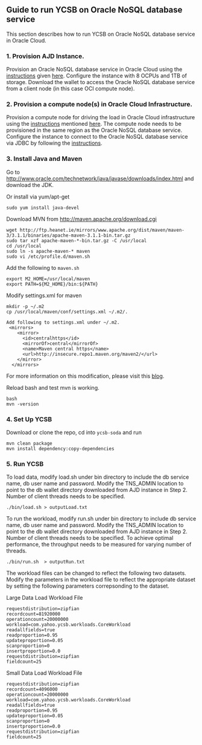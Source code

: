## Guide to run YCSB on Oracle NoSQL database service

This section describes how to run YCSB on Oracle NoSQL database service in Oracle Cloud.

### 1. Provision AJD Instance.

Provision an Oracle NoSQL database service in Oracle Cloud using the [instructions](https://docs.oracle.com/en/cloud/paas/autonomous-json-database/) given [here](https://docs.oracle.com/en/cloud/paas/autonomous-json-database/).
Configure the instance with 8 OCPUs and 1TB of storage. Download the wallet to access the Oracle NoSQL database service from a client node (in this case OCI compute node). 


### 2. Provision a compute node(s) in Oracle Cloud Infrastructure.   

Provision a compute node for driving the load in Oracle Cloud infrastructure using the [instructions](https://docs.oracle.com/en-us/iaas/Content/Compute/Tasks/launchinginstance.htm#Creating_an_Instance) mentioned [here](https://docs.oracle.com/en-us/iaas/Content/Compute/Tasks/launchinginstance.htm#Creating_an_Instance).
The compute node needs to be provisioned in the same region as the Oracle NoSQL database service. Configure the instance to connect to the Oracle NoSQL database service via JDBC by following the [instructions](https://docs.oracle.com/en/cloud/paas/autonomous-database/adbsa/connect-jdbc-thin-wallet.html#GUID-5ED3C08C-1A84-4E5A-B07A-A5114951AA9E).

### 3. Install Java and Maven

Go to http://www.oracle.com/technetwork/java/javase/downloads/index.html and download the JDK.

Or install via yum/apt-get

    sudo yum install java-devel

Download MVN from http://maven.apache.org/download.cgi

    wget http://ftp.heanet.ie/mirrors/www.apache.org/dist/maven/maven-3/3.1.1/binaries/apache-maven-3.1.1-bin.tar.gz
    sudo tar xzf apache-maven-*-bin.tar.gz -C /usr/local
    cd /usr/local
    sudo ln -s apache-maven-* maven
    sudo vi /etc/profile.d/maven.sh

Add the following to `maven.sh`

    export M2_HOME=/usr/local/maven
    export PATH=${M2_HOME}/bin:${PATH}

Modify settings.xml for maven

    mkdir -p ~/.m2
    cp /usr/local/maven/conf/settings.xml ~/.m2/.
    
    Add following to settings.xml under ~/.m2.
     <mirrors>
        <mirror>
          <id>centralhttps</id>
          <mirrorOf>central</mirrorOf>
          <name>Maven central https</name>
          <url>http://insecure.repo1.maven.org/maven2/</url>
        </mirror>
      </mirrors>

For more information on this modification, please visit this [blog](https://blog.sonatype.com/central-repository-moving-to-https).

Reload bash and test mvn is working.

    bash
    mvn -version

### 4. Set Up YCSB

Download or clone the repo, cd into `ycsb-soda` and run

    mvn clean package
    mvn install dependency:copy-dependencies

### 5. Run YCSB

To load data, modify load.sh under bin directory to include the db service name, db user name and 
password. Modify the TNS_ADMIN location to point to the db wallet directory downloaded from AJD 
instance in Step 2. Number of client threads needs to be specified.

    ./bin/load.sh > outputLoad.txt

To run the workload, modify run.sh under bin directory to include db service name, db user name and
password. Modify the TNS_ADMIN location to point to the db wallet directory downloaded from AJD 
instance in Step 2. Number of client threads needs to be specified. To achieve optimal performance, the throughput needs to be measured for varying number of threads.

    ./bin/run.sh  > outputRun.txt

The workload files can be changed to reflect the following two datasets. Modify the parameters in the workload file to reflect the appropriate dataset by setting the following parameters correpsonding to the dataset.

Large Data Load Workload File

    requestdistribution=zipfian
    recordcount=81920000
    operationcount=20000000
    workload=com.yahoo.ycsb.workloads.CoreWorkload
    readallfields=true
    readproportion=0.95
    updateproportion=0.05
    scanproportion=0
    insertproportion=0.0
    requestdistribution=zipfian
    fieldcount=25

Small Data Load Workload File

    requestdistribution=zipfian
    recordcount=4096000
    operationcount=20000000
    workload=com.yahoo.ycsb.workloads.CoreWorkload
    readallfields=true
    readproportion=0.95
    updateproportion=0.05
    scanproportion=0
    insertproportion=0.0
    requestdistribution=zipfian
    fieldcount=25

